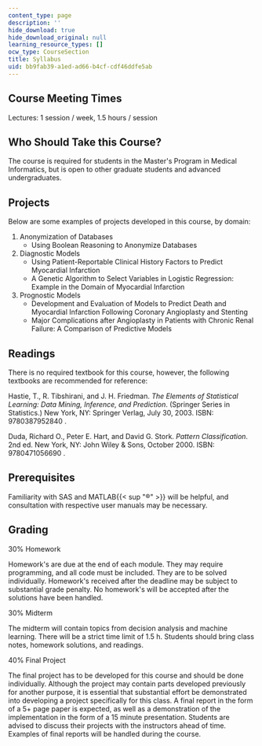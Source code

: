 ```yaml
---
content_type: page
description: ''
hide_download: true
hide_download_original: null
learning_resource_types: []
ocw_type: CourseSection
title: Syllabus
uid: bb9fab39-a1ed-ad66-b4cf-cdf46ddfe5ab
---
```


Course Meeting Times
--------------------

Lectures: 1 session / week, 1.5 hours / session

Who Should Take this Course?
----------------------------

The course is required for students in the Master's Program in Medical Informatics, but is open to other graduate students and advanced undergraduates.

Projects
--------

Below are some examples of projects developed in this course, by domain:

1.  Anonymization of Databases
    *   Using Boolean Reasoning to Anonymize Databases
2.  Diagnostic Models
    *   Using Patient-Reportable Clinical History Factors to Predict Myocardial Infarction
    *   A Genetic Algorithm to Select Variables in Logistic Regression: Example in the Domain of Myocardial Infarction
3.  Prognostic Models
    *   Development and Evaluation of Models to Predict Death and Myocardial Infarction Following Coronary Angioplasty and Stenting
    *   Major Complications after Angioplasty in Patients with Chronic Renal Failure: A Comparison of Predictive Models

Readings
--------

There is no required textbook for this course, however, the following textbooks are recommended for reference:

Hastie, T., R. Tibshirani, and J. H. Friedman. _The Elements of Statistical Learning: Data Mining, Inference, and Prediction_. (Springer Series in Statistics.) New York, NY: Springer Verlag, July 30, 2003. ISBN: 9780387952840 .

Duda, Richard O., Peter E. Hart, and David G. Stork. _Pattern Classification_. 2nd ed. New York, NY: John Wiley & Sons, October 2000. ISBN: 9780471056690 .

Prerequisites
-------------

Familiarity with SAS and MATLAB{{< sup "®" >}} will be helpful, and consultation with respective user manuals may be necessary.

Grading
-------

30% Homework

Homework's are due at the end of each module. They may require programming, and all code must be included. They are to be solved individually. Homework's received after the deadline may be subject to substantial grade penalty. No homework's will be accepted after the solutions have been handled.

30% Midterm

The midterm will contain topics from decision analysis and machine learning. There will be a strict time limit of 1.5 h. Students should bring class notes, homework solutions, and readings.

40% Final Project

The final project has to be developed for this course and should be done individually. Although the project may contain parts developed previously for another purpose, it is essential that substantial effort be demonstrated into developing a project specifically for this class. A final report in the form of a 5+ page paper is expected, as well as a demonstration of the implementation in the form of a 15 minute presentation. Students are advised to discuss their projects with the instructors ahead of time. Examples of final reports will be handled during the course.
